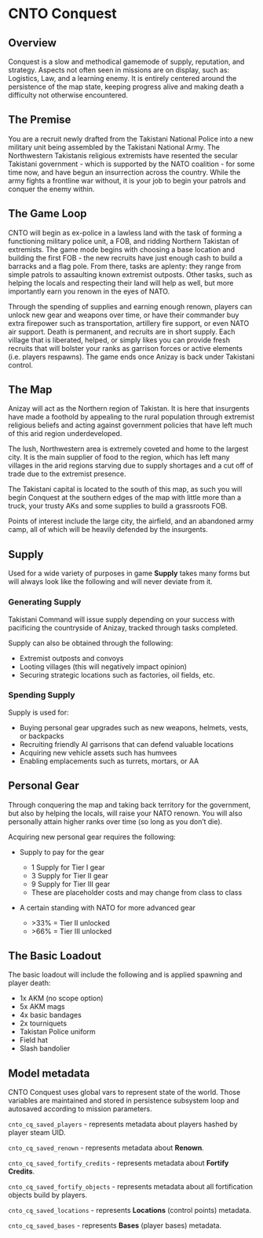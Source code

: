 # CNTO Conquest

## Overview
Conquest is a slow and methodical gamemode of supply, reputation, and strategy. Aspects not often seen in missions are on display, such as: Logistics, Law, and a learning enemy. It is entirely centered around the persistence of the map state, keeping progress alive and making death a difficulty not otherwise encountered.

## The Premise
You are a recruit newly drafted from the Takistani National Police into a new military unit being assembled by the Takistani National Army. The Northwestern Takistanis religious extremists have resented the secular Takistani government - which is supported by the NATO coalition - for some time now, and have begun an insurrection across the country. While the army fights a frontline war without, it is your job to begin your patrols and conquer the enemy within.

## The Game Loop
CNTO will begin as ex-police in a lawless land with the task of forming a functioning military police unit, a FOB, and ridding Northern Takistan of extremists. The game mode begins with choosing a base location and building the first FOB - the new recruits have just enough cash to build a barracks and a flag pole. From there, tasks are aplenty: they range from simple patrols to assaulting known extremist outposts. Other tasks, such as helping the locals and respecting their land will help as well, but more importantly earn you renown in the eyes of NATO.

Through the spending of supplies and earning enough renown, players can unlock new gear and weapons over time, or have their commander buy extra firepower such as transportation, artillery fire support, or even NATO air support. Death is permanent, and recruits are in short supply. Each village that is liberated, helped, or simply likes you can provide fresh recruits that will bolster your ranks as garrison forces or active elements (i.e. players respawns). The game ends once Anizay is back under Takistani control.

## The Map
Anizay will act as the Northern region of Takistan. It is here that insurgents have made a foothold by appealing to the rural population through extremist religious beliefs and acting against government policies that have left much of this arid region underdeveloped.

The lush, Northwestern area is extremely coveted and home to the largest city. It is the main supplier of food to the region, which has left many villages in the arid regions starving due to supply shortages and a cut off of trade due to the extremist presence.

The Takistani capital is located to the south of this map, as such you will begin Conquest at the southern edges of the map with little more than a truck, your trusty AKs and some supplies to build a grassroots FOB.

Points of interest include the large city, the airfield, and an abandoned army camp, all of which will be heavily defended by the insurgents.

## Supply
Used for a wide variety of purposes in game **Supply** takes many forms but will always look like the following and will never deviate from it.

### Generating Supply
Takistani Command will issue supply depending on your success with pacificing the countryside of Anizay, tracked through tasks completed.

Supply can also be obtained through the following:
- Extremist outposts and convoys
- Looting villages (this will negatively impact opinion)
- Securing strategic locations such as factories, oil fields, etc.

### Spending Supply
Supply is used for:
- Buying personal gear upgrades such as new weapons, helmets, vests, or backpacks
- Recruiting friendly AI garrisons that can defend valuable locations
- Acquiring new vehicle assets such has humvees
- Enabling emplacements such as turrets, mortars, or AA

## Personal Gear
Through conquering the map and taking back territory for the government, but also by helping the locals, will raise your NATO renown. You will also personally attain higher ranks over time (so long as you don’t die).

Acquiring new personal gear requires the following:
- Supply to pay for the gear
    - 1 Supply for Tier I gear
    - 3 Supply for Tier II gear
    - 9 Supply for Tier III gear
    - These are placeholder costs and may change from class to class

- A certain standing with NATO for more advanced gear
    - \>33% = Tier II unlocked
    - \>66% = Tier III unlocked

## The Basic Loadout
The basic loadout will include the following and is applied spawning and player death:
- 1x AKM (no scope option)
- 5x AKM mags
- 4x basic bandages
- 2x tourniquets
- Takistan Police uniform
- Field hat
- Slash bandolier

## Model metadata
CNTO Conquest uses global vars to represent state of the world. Those variables are maintained and stored in persistence subsystem loop and autosaved according to mission parameters.

`cnto_cq_saved_players` - represents metadata about players hashed by player steam UID.

`cnto_cq_saved_renown` - represents metadata about **Renown**.

`cnto_cq_saved_fortify_credits` - represents metadata about **Fortify Credits**.

`cnto_cq_saved_fortify_objects` - represents metadata about all fortification objects build by players.

`cnto_cq_saved_locations` - represents **Locations** (control points) metadata.

`cnto_cq_saved_bases` - represents **Bases** (player bases) metadata.
